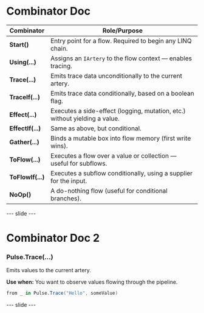 # Combinator Doc
| Combinator         | Role/Purpose                                                               |
| ------------------ | -------------------------------------------------------------------------- |
| **Start<T>()**     | Entry point for a flow. Required to begin any LINQ chain.                  |
| **Using(...)**     | Assigns an `IArtery` to the flow context — enables tracing.                |
| **Trace(...)**     | Emits trace data unconditionally to the current artery.                    |
| **TraceIf(...)**   | Emits trace data conditionally, based on a boolean flag.                   |
| **Effect(...)**    | Executes a side-effect (logging, mutation, etc.) without yielding a value. |
| **EffectIf(...)**  | Same as above, but conditional.                                            |
| **Gather<T>(...)** | Binds a mutable box into flow memory (first write wins).                   |
| **ToFlow(...)**    | Executes a flow over a value or collection — useful for subflows.          |
| **ToFlowIf(...)**  | Executes a subflow conditionally, using a supplier for the input.          |
| **NoOp()**         | A do-nothing flow (useful for conditional branches).                       |

--- slide ---
# Combinator Doc 2
### Pulse.Trace(...)

Emits values to the current artery.

**Use when:** You want to observe values flowing through the pipeline.

```csharp
from _ in Pulse.Trace("Hello", someValue)
```
--- slide ---